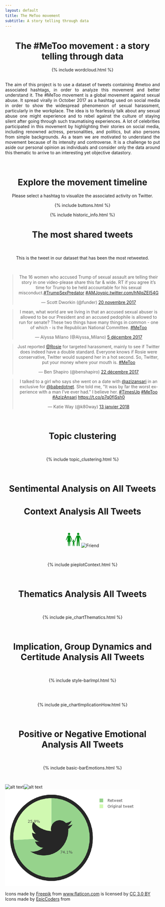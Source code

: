 ```yaml
---
layout: default
title: The MeToo movement
subtitle: A story telling through data
---
```


<center>
  
<h1> The #MeToo movement : a story telling through data </h1>

</center>

<center>
{% include wordcloud.html %}
</center>

<br>

<div style="text-align: justify">
  
  The aim of this project is to use a dataset of tweets containing #metoo and associated hashtags, in order to analyze this movement and better understand it.
  The #MeToo movement is a global movement against sexual abuse. It spread virally in October 2017 as a hashtag used on social media in order to show the widespread phenomenon of sexual harassment, particularly in the workplace. The idea is to fearlessly talk about any sexual abuse one might experience and to rebel against the culture of staying silent after going through such traumatising experiences. A lot of celebrities participated in this movement by highlighting their stories on social media, including renowned actress, personalities, and politics, but also persons from simple backgrounds. As a team we are motivated to understand the movement because of its intensity and controverse. It is a challenge to put aside our personal opinion as individuals and consider only the data around this thematic to arrive to an interesting yet objective datastory.
  
</div>
  
<br>
  
<center>
  
<h1> Explore the movement timeline </h1>

Please select a hashtag to visualize the associated activity on Twitter.

{% include buttons.html %}

{% include historic_info.html %}

<h1> The most shared tweets </h1>

<br>

This is the tweet in our dataset that has been the most retweeted.

<br>

<blockquote class="twitter-tweet" data-lang="fr"><p lang="en" dir="ltr">The 16 women who accused Trump of sexual assault are telling their story in one video-please share this far &amp; wide. RT if you agree it’s time for Trump to be held accountable for his sexual misconduct.<a href="https://twitter.com/hashtag/TrumpSexPredator?src=hash&amp;ref_src=twsrc%5Etfw">#TrumpSexPredator</a> <a href="https://twitter.com/hashtag/AMJoy?src=hash&amp;ref_src=twsrc%5Etfw">#AMJoy</a><a href="https://t.co/hNIqZEI54G">pic.twitter.com/hNIqZEI54G</a></p>&mdash; Scott Dworkin (@funder) <a href="https://twitter.com/funder/status/932703161596432384?ref_src=twsrc%5Etfw">20 novembre 2017</a></blockquote>

<blockquote class="twitter-tweet" data-lang="fr"><p lang="en" dir="ltr">I mean, what world are we living in that an accused sexual abuser is allowed to be our President and an accused pedophile is allowed to run for senate? These two things have many things in common - one of which - is the Republican National Committee. <a href="https://twitter.com/hashtag/MeToo?src=hash&amp;ref_src=twsrc%5Etfw">#MeToo</a></p>&mdash; Alyssa Milano (@Alyssa_Milano) <a href="https://twitter.com/Alyssa_Milano/status/938186096080506882?ref_src=twsrc%5Etfw">5 décembre 2017</a></blockquote>
<script async src="https://platform.twitter.com/widgets.js" charset="utf-8"></script>

<script async src="https://platform.twitter.com/widgets.js" charset="utf-8"></script> <blockquote class="twitter-tweet" data-lang="fr"><p lang="en" dir="ltr">Just reported <a href="https://twitter.com/Rosie?ref_src=twsrc%5Etfw">@Rosie</a> for targeted harassment, mainly to see if Twitter does indeed have a double standard. Everyone knows if Rosie were conservative, Twitter would suspend her in a hot second. So, Twitter, put your money where your mouth is. <a href="https://twitter.com/hashtag/MeToo?src=hash&amp;ref_src=twsrc%5Etfw">#MeToo</a></p>&mdash; Ben Shapiro (@benshapiro) <a href="https://twitter.com/benshapiro/status/944220986525618176?ref_src=twsrc%5Etfw">22 décembre 2017</a></blockquote>

<script async src="https://platform.twitter.com/widgets.js" charset="utf-8"></script><blockquote class="twitter-tweet" data-lang="fr"><p lang="en" dir="ltr">I talked to a girl who says she went on a date with <a href="https://twitter.com/azizansari?ref_src=twsrc%5Etfw">@azizansari</a> in an exclusive for <a href="https://twitter.com/babedotnet?ref_src=twsrc%5Etfw">@babedotnet</a>. She told me, &quot;It was by far the worst experience with a man I’ve ever had.&quot; I believe her. <a href="https://twitter.com/hashtag/TimesUp?src=hash&amp;ref_src=twsrc%5Etfw">#TimesUp</a> <a href="https://twitter.com/hashtag/MeToo?src=hash&amp;ref_src=twsrc%5Etfw">#MeToo</a> <a href="https://twitter.com/hashtag/AzizAnsari?src=hash&amp;ref_src=twsrc%5Etfw">#AzizAnsari</a> <a href="https://t.co/p7q0fjSsh0">https://t.co/p7q0fjSsh0</a></p>&mdash; Katie Way (@k80way) <a href="https://twitter.com/k80way/status/952327321431756801?ref_src=twsrc%5Etfw">13 janvier 2018</a></blockquote>
<script async src="https://platform.twitter.com/widgets.js" charset="utf-8"></script>

<br>

<h1> Topic clustering </h1>

<br>

{% include topic_clustering.html %}

<br>

<h1> Sentimental Analysis on All Tweets </h1>


<h1> Context Analysis All Tweets </h1>

<br>

<img src="img/icons/family.png" title="Family" width="50"/><img src="img/icons/friend.png" title="Friend" width="50"/>

<br>

{% include pieplotContext.html %}

<br>

<h1> Thematics Analysis All Tweets </h1>
<br>

{% include pie_chartThematics.html %}

<br>

<h1> Implication, Group Dynamics and Certitude Analysis All Tweets </h1>
<br>

{% include style-barImpl.html %}

<br>

<br>

{% include pie_chartImplicationHow.html %}

<br>

<h1> Positive or Negative Emotional Analysis All Tweets </h1>
<br>

{% include basic-barEmotions.html %}

<br>

</center>




![alt text](img/past.png "Past Words")![alt text](img/past.png "Past Words")
![Percentage of Retweet in all the #metoo tweet dataset](/img/newplot.png)

<div>Icons made by <a href="https://www.freepik.com/" title="Freepik">Freepik</a> from <a href="https://www.flaticon.com/" 			    title="Flaticon">www.flaticon.com</a> is licensed by <a href="http://creativecommons.org/licenses/by/3.0/" 			    title="Creative Commons BY 3.0" target="_blank">CC 3.0 BY</a></div>

<div>Icons made by <a href="https://www.flaticon.com/authors/epiccoders" title="EpicCoders">EpicCoders</a> from <a href="https://www.flaticon.com/" </div>





